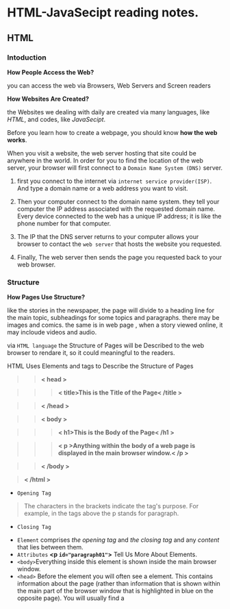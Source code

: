 # HTML-JavaSecipt reading notes.

## HTML
### Intoduction
**How People Access the Web?**

you can access the web via Browsers, Web Servers and Screen readers

**How Websites Are Created?**

the Websites we dealing with daily are created via many languages, like *HTML*, and codes, like *JavaSecipt*.

Before you learn how to create a webpage, you should know 
**how the web works**.

When you visit a website, the web server hosting that site could be anywhere in the world. In order for you to find the location of the web server, your browser will first connect to a `Domain Name System (DNS)` server.

1. first you connect to the internet via `internet service provider(ISP)`. And type a domain name or a web address you want to visit.

2. Then your computer connect to the domain name system. they tell your computer the IP address associated with the requested domain name. Every device connected to the web has a unique IP address; it is like the phone number for that computer.

3. The IP that the DNS server returns to your computer allows your browser to contact the `web server` that hosts the website you requested.

4. Finally, The web server then sends the
page you requested back to your
web browser.


### Structure
**How Pages Use Structure?**

like the stories in the newspaper, the page will divide to a heading line for the main topic, subheadings for some topics and paragraphs. there may be images and comics. the same is in web page , when a story viewed online, it may incloude videos and audio. 

via `HTML language` the Structure of Pages will be Described to the web browser to rendare it, so it could meaningful to the readers. 

HTML Uses Elements and tags to Describe the Structure of Pages
>**<html>**

>> **< head >**

>>> **< title>**This is the Title of the Page**< /title >**

>>**< /head >**

>>**< body >**

 >>>**< h1>**This is the Body of the Page**< /h1 >**

 >>>**< p >**Anything within the body of a web page is
 displayed in the main browser window.**< /p >**

>>**< /body >**

>**< /html >**

- `Opening Tag` **<p>** 
>The characters in the brackets
indicate the tag's purpose.
For example, in the tags above
the p stands for paragraph.
- `Closing Tag` **</p>**
- `Element` comprises *the opening
tag* and *the closing tag* and any
*content* that lies between them.
- `Attributes` **<p `id="paragraph01"`>** Tell Us
More About Elements.
- `<body>`Everything inside this element is
shown inside the main browser
window.
- `<head>`
Before the <body> element you
will often see a <head> element.
This contains information
about the page (rather than
information that is shown within
the main part of the browser
window that is highlighted in
blue on the opposite page).
You will usually find a <title>
element inside the <head>
element.
- `<title>`
The contents of the <title>
element are either shown in the
top of the browser, above where
you usually type in the URL of
the page you want to visit, or
on the tab for that page (if your
browser uses tabs to allow you
to view multiple pages at the
same time).

### Extra markup
**The Evolution of HTML**

Each new version was designed
to be an improvement on the
last (with new elements and
attributes added and older code
removed).
- HTML 4
- XHTML 1.0
- HTML5

HTML5 is which used commonly nowadays in web structure building.

**Elements & Attributes**
- `Doctype` Because there have been
several versions of HTML, each
web page should begin with a
DOCTYPE declaration to tell a
browser which version of HTML
the page is using
 
|      Doctype               |         HTML version       |
|----------------------------|-------------------------|
| <!DOCTYPE html> | `HTML5` |
| <!DOCTYPE html PUBLIC"-//W3C//DTD HTML 4.01Transitional//EN""http://www.w3.org/TR/html4/loose.dtd"> | `HTML4` |
| <!DOCTYPE html PUBLIC"-//W3C//DTD XHTML 1.0 Transitional//EN""http://www.w3.org/TR/xhtml1/DTD/xhtml1-transitional.dtd"> | `Transitional XHTML 1.0` |
| <!DOCTYPE html PUBLIC"-//W3C//DTD XHTML 1.0 Strict//EN""http://www.w3.org/TR/xhtml1/DTD/xhtml1-strict.dtd"> | `Strict XHTML 1.0` |
| <?xml version="1.0" ?> | `XML Declaration` |

- `Comments in html` 

If you want to add a comment
to your code that will not be
visible in the user's browser, you
can add the text between these
characters:
>`<!-- comment goes here -->`

- `ID Attribute`

 It is used to uniquely identify that element from other elements on the page.
>`<p id="pullquote">`
- `Class Attribute` 

It is used to identify several elements as being different from the other elements on the page.
>`<p class="important">`
>>If you would like to indicate that
an element belongs to several
classes, you can separate class
names with a space
>>>`<p class="important 2nd">`
- `Block Elements`

Some elements will always
appear to start on a new line in
the browser window.
>`<h1>, <p>, <ul>, and <li>.`

- `Inline Elements`

Some elements will always
appear to continue on the
same line as their neighbouring
elements.
>`<a>, <b>, <em>, and <img>.`

- `Grouping Text & Elements In a Block`

The `<div>` element allows you to
group a set of elements together
in one block-level box.

In a browser, the contents of
the `<div>` element will start on
a new line, but other than this
it will make no difference to the
presentation of the page. 
- `Grouping Text & Elements Inline`

The `<span>` element acts like
an inline equivalent of the <div>
element. It is used to either:

1. Contain a section of text
where there is no other suitable
element to differentiate it from
its surrounding text
2. Contain a number of inline
elements
- `IFrames`

It is like a little window
that has been cut into your
page — and in that window you
can see another page.
>`<iframe>`
>>`width="450"`
>>`height="350"`
>>`src="http://maps.google.co.uk/maps?q=moma+new+york`
>>`&amp;output=embed">`
>`</iframe>`

- `Information AboutYour Pages`

The `<meta>` element lives
inside the <head> element and
contains information about that
web page.

>`<head>`
 >>`<title>Information About Your Pages</title>`
 >>`<meta name="description"`
 >>`content="An Essay on Installation Art" />`
 >>`<meta name="keywords"`
 >>`content="installation, art, opinion" />`
 >>`<meta name="robots"`
 >>`content="nofollow" />`
 >>`<meta http-equiv="author"`
 >>`content="Jon Duckett" />`
 >>`<meta http-equiv="pragma"`
 >>`content="no-cache" />`
 >>`<meta http-equiv="expires"`
 >>`content="Fri, 04 Apr 2014 23:59:59 GMT" />`

>`</head>`

### HTML5 layout.
**Some New HTML5 Layout Elements**
- `<header>` & `<footer>`
- Navigation
`<nav>`
- Articles
`<article>`
- Asides
`<aside>`
- Sections
`<section>`
- Heading Groups
`<hgroup>`
- Figures
`<figure>` or `<figcaption>`

There are more to search. the find more details about them and description to their function read *`Jon Duckett - HTML & CSS
Design and Build Websites - Chapter 17: HTML5 Layout, p428 `*

### Process & Design.
**understand who your target audience**

Every website should be designed for the
target audience—not just for yourself or the
site owner. It is therefore very important to
understand who your target audience is.

In order to understand and target the web audience, you should answer these questions:

1. Who is the Site For?
2. Why People Visit YOUR Website?
3. What Your Visitors are Trying to Achieve?
4. What Information Your Visitors Need?
5. How Often People Will Visit Your Site?

**Getting your message across using design**

There are some elements that must be taken into account when designing any website, and these are the most important:
- Site Maps
- WireFrames
- Visual hierarchy
- grouping and
- Similarity
- Designing Navigation

Read more about details in *`Jon Duckett - HTML & CSS
Design and Build Websites - Chapter 18: Process & Design, p452 `*

***
---
## JavaSecipt
**Intoduction**

**The A B C of programming**

**[Back to: Homepage](https://omarhumamah.github.io/reading-note/).**